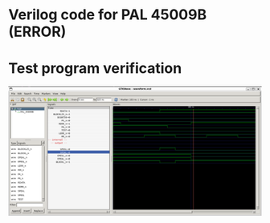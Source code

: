 # Verilog code for PAL 45009B  (ERROR)

# Test program verification

![Screenshot from GTKWave](gtkwave.png)